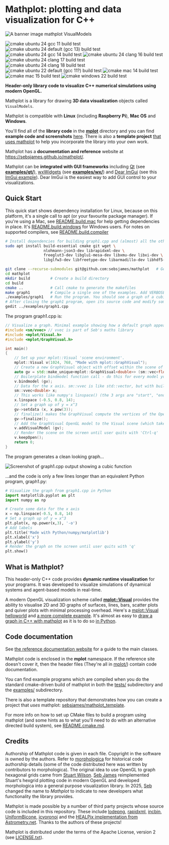 # Mathplot: plotting and data visualization for C++

![A banner image mathplot VisualModels](https://github.com/sebsjames/mathplot/blob/main/examples/screenshots/banner2.png?raw=true)

![cmake ubuntu 24 gcc 11 build test](https://github.com/sebsjames/mathplot/actions/workflows/cmake-ubu24-gcc12.yml/badge.svg)
![cmake ubuntu 24 default (gcc 13) build test](https://github.com/sebsjames/mathplot/actions/workflows/cmake-ubuntu-2404.yml/badge.svg)
![cmake ubuntu 24 gcc 14 build test](https://github.com/sebsjames/mathplot/actions/workflows/cmake-ubu24-gcc14.yml/badge.svg)
![cmake ubuntu 24 clang 16 build test](https://github.com/sebsjames/mathplot/actions/workflows/cmake-ubu24-clang16.yml/badge.svg)
![cmake ubuntu 24 clang 17 build test](https://github.com/sebsjames/mathplot/actions/workflows/cmake-ubu24-clang16.yml/badge.svg)
![cmake ubuntu 24 clang 18 build test](https://github.com/sebsjames/mathplot/actions/workflows/cmake-ubu24-clang16.yml/badge.svg)
![cmake ubuntu 22 default (gcc 11?) build test](https://github.com/sebsjames/mathplot/actions/workflows/cmake-ubuntu-2204.yml/badge.svg)
![cmake mac 14 build test](https://github.com/sebsjames/mathplot/actions/workflows/cmake-mac-14.yml/badge.svg)
![cmake mac 15 build test](https://github.com/sebsjames/mathplot/actions/workflows/cmake-mac-15.yml/badge.svg)
![cmake windows 22 build test](https://github.com/sebsjames/mathplot/actions/workflows/cmake-windows-2022.yml/badge.svg)

**Header-only library code to visualize C++ numerical simulations using modern OpenGL.**

Mathplot is a library for drawing **3D data visualization** objects called `VisualModels`.

Mathplot is compatible with **Linux** (including **Raspberry Pi**), **Mac OS** and **Windows**.

You'll find all of the **library code** in the [**mplot**](https://github.com/sebsjames/mathplot/tree/main/mplot) directory and you can find **example code and screenshots** [here](https://github.com/sebsjames/mathplot/tree/main/examples). There is also a **template project** [that uses mathplot](https://github.com/sebsjames/mathplot_template) to help you incorporate the library into your own work.

Mathplot has a **documentation and reference** website at https://sebsjames.github.io/mathplot/.

Mathplot can be **integrated with GUI frameworks** including [Qt](https://doc.qt.io/) (see [**examples/qt/**](https://github.com/sebsjames/mathplot/tree/main/examples/qt)), [wxWidgets](https://www.wxwidgets.org/) (see [**examples/wx/**](https://github.com/sebsjames/mathplot/tree/main/examples/wx)) and [Dear ImGui](https://github.com/ocornut/imgui) (see this [ImGui example](https://github.com/sebsjames/mathplot_imgui)). Dear ImGui is the easiest way to add GUI control to your visualizations.

## Quick Start

This quick start shows dependency installation for Linux, because on this platform, it's a single call to apt (or your favourite package manager). If you're using a Mac, see [README.build.mac](https://github.com/sebsjames/mathplot/tree/main/README.build.mac.md) for help getting dependencies in place. It's [README.build.windows](https://github.com/sebsjames/mathplot/tree/main/README.build.windows.md) for Windows users. For notes on supported compilers, see [README.build.compiler](https://github.com/sebsjames/mathplot/tree/main/README.build.compiler.md)

```bash
# Install dependencies for building graph1.cpp and (almost) all the other examples (assuming Debian-like OS)
sudo apt install build-essential cmake git wget \
                 nlohmann-json3-dev librapidxml-dev \
                 freeglut3-dev libglu1-mesa-dev libxmu-dev libxi-dev \
                 libglfw3-dev libfreetype-dev libarmadillo-dev libhdf5-dev

git clone --recurse-submodules git@github.com:sebsjames/mathplot   # Get your copy of the morphologica code
cd mathplot
mkdir build         # Create a build directory
cd build
cmake ..            # Call cmake to generate the makefiles
make graph1         # Compile a single one of the examples. Add VERBOSE=1 to see the compiler commands.
./examples/graph1   # Run the program. You should see a graph of a cubic function.
# After closing the graph1 program, open its source code and modify something (see examples/graph2.cpp for ideas)
gedit ../examples/graph1.cpp
```
The program graph1.cpp is:
```c++
// Visualize a graph. Minimal example showing how a default graph appears
#include <sm/vvec> // vvec is part of Seb's maths library
#include <mplot/Visual.h>
#include <mplot/GraphVisual.h>

int main()
{
    // Set up your mplot::Visual 'scene environment'.
    mplot::Visual v(1024, 768, "Made with mplot::GraphVisual");
    // Create a new GraphVisual object with offset within the scene of 0,0,0
    auto gv = std::make_unique<mplot::GraphVisual<double>> (sm::vec<float>({0,0,0}));
    // Boilerplate bindmodel function call - do this for every model you add to a Visual
    v.bindmodel (gv);
    // Data for the x axis. sm::vvec is like std::vector, but with built-in maths methods
    sm::vvec<double> x;
    // This works like numpy's linspace() (the 3 args are "start", "end" and "num"):
    x.linspace (-0.5, 0.8, 14);
    // Set a graph up of y = x^3
    gv->setdata (x, x.pow(3));
    // finalize() makes the GraphVisual compute the vertices of the OpenGL model
    gv->finalize();
    // Add the GraphVisual OpenGL model to the Visual scene (which takes ownership of the unique_ptr)
    v.addVisualModel (gv);
    // Render the scene on the screen until user quits with 'Ctrl-q'
    v.keepOpen();
    return 0;
}
```
The program generates a clean looking graph...

![Screenshot of graph1.cpp output showing a cubic function](https://github.com/sebsjames/mathplot/blob/main/examples/screenshots/graph1.png?raw=true)

...and the code is only a few lines longer than an equivalent Python program, graph1.py:
```Python
# Visualize the graph from graph1.cpp in Python
import matplotlib.pyplot as plt
import numpy as np

# Create some data for the x axis
x = np.linspace(-0.5, 0.8, 14)
# Set a graph up of y = x^3
plt.plot(x, np.power(x,3), '-o')
# Add labels
plt.title('Made with Python/numpy/matplotlib')
plt.xlabel('x')
plt.ylabel('y')
# Render the graph on the screen until user quits with 'q'
plt.show()
```
## What is Mathplot?

This header-only C++ code provides **dynamic runtime visualization**
for your programs. It was developed to visualize simulations of dynamical
systems and agent-based models in real-time.

A modern OpenGL visualization scheme called
  **[mplot::Visual](https://github.com/sebsjames/mathplot/blob/main/mplot/Visual.h)**
  provides the ability to visualise 2D and 3D graphs of surfaces,
  lines, bars, scatter plots and quiver plots with minimal processing
  overhead. Here's a [mplot::Visual
  helloworld](https://github.com/sebsjames/mathplot/blob/main/examples/helloworld.cpp)
  and [a more complete
  example](https://github.com/sebsjames/mathplot/blob/main/examples/visual.cpp). It's
  almost as easy to [draw a graph in C++ with
  mathplot](https://github.com/sebsjames/mathplot/blob/main/examples/graph1.cpp)
  as it is to do so [in
  Python](https://github.com/sebsjames/mathplot/blob/main/examples/graph1.py).

## Code documentation

See [the reference documentation website](https://sebsjames.github.io/mathplot/) for a guide to the main classes.

Mathplot code is enclosed in the **mplot** namespace. If the reference site doesn't cover it, then the header files (They're all in [mplot/](https://github.com/sebsjames/mathplot/tree/main/mplot)) contain code documentation.

You can find example programs which are compiled when you do the standard
cmake-driven build of mathplot in both the [tests/](https://github.com/sebsjames/mathplot/tree/main/tests) subdirectory
and the [examples/](https://github.com/sebsjames/mathplot/tree/main/examples) subdirectory.

There is also a template repository that demonstrates how you can create a project that *uses* mathplot: [sebsjames/mathplot_template](https://github.com/sebsjames/mathplot_template).

For more info on how to set up CMake files to build a program using mathplot (and some hints as to what you'll need to do with an alternative directed build system), see [README.cmake.md](https://github.com/sebsjames/mathplot/blob/main/README.cmake.md).

## Credits

Authorship of Mathplot code is given in each file. Copyright in
the software is owned by the authors. Refer to [morphologica](https://github.com/ABRG-Models/morphologica) for historical code authorship details (some of the code distributed here was written by contributors to morphologica). The original idea to use OpenGL to graph hexagonal grids came from [Stuart Wilson](https://github.com/stuartwilson). [Seb James](https://github.com/sebjameswml) reimplemented Stuart's hexgrid plotting code in modern OpenGL and developed morphologica into a general purpose visualization library. In 2025, [Seb](https://github.com/sebsjames) changed the name to *Mathplot* to indicate to new developers what functionality the library provides.

Mathplot is made possible by a number of third party projects whose source code is included in this repository. These include [lodepng](https://github.com/lvandeve/lodepng), [rapidxml](http://rapidxml.sourceforge.net/), [incbin](https://github.com/graphitemaster/incbin), [UniformBicone](https://github.com/wlenthe/UniformBicone), [jcvoronoi](https://github.com/JCash/voronoi) and the [HEALPix implementation from Astrometry.net](https://astrometry.net/). Thanks to the authors of these projects!

Mathplot is distributed under the terms of the Apache License, version 2 (see
[LICENSE.txt](https://github.com/sebsjames/mathplot/blob/main/LICENSE.txt)).
